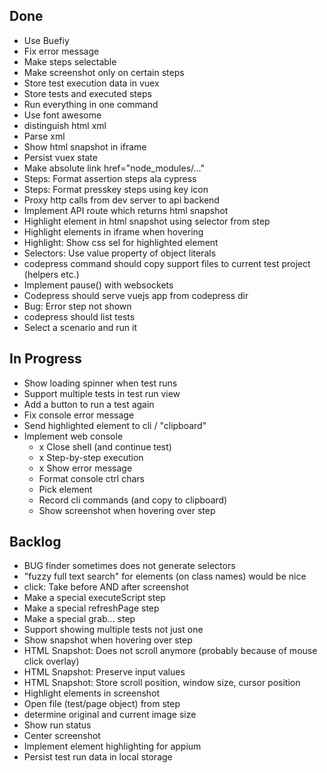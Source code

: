 ## Done

- Use Buefiy
- Fix error message
- Make steps selectable
- Make screenshot only on certain steps
- Store test execution data in vuex
- Store tests and executed steps
- Run everything in one command
- Use font awesome
- distinguish html xml
- Parse xml
- Show html snapshot in iframe
- Persist vuex state
- Make absolute link href="node_modules/..."
- Steps: Format assertion steps ala cypress
- Steps: Format presskey steps using key icon
- Proxy http calls from dev server to api backend
- Implement API route which returns html snapshot
- Highlight element in html snapshot using selector from step
- Highlight elements in iframe when hovering
- Highlight: Show css sel for highlighted element
- Selectors: Use value property of object literals
- codepress command should copy support files to current test project (helpers etc.)
- Implement pause() with websockets
- Codepress should serve vuejs app from codepress dir
- Bug: Error step not shown
- codepress should list tests
- Select a scenario and run it

## In Progress

- Show loading spinner when test runs
- Support multiple tests in test run view
- Add a button to run a test again
- Fix console error message
- Send highlighted element to cli / "clipboard"
- Implement web console
    * x Close shell (and continue test)
    * x Step-by-step execution
    * x Show error message
    * Format console ctrl chars
    * Pick element
    * Record cli commands (and copy to clipboard)
    * Show screenshot when hovering over step

## Backlog

- BUG finder sometimes does not generate selectors
- "fuzzy full text search" for elements (on class names) would be nice
- click: Take before AND after screenshot
- Make a special executeScript step
- Make a special refreshPage step
- Make a special grab... step
- Support showing multiple tests not just one
- Show snapshot when hovering over step
- HTML Snapshot: Does not scroll anymore (probably because of mouse click overlay)
- HTML Snapshot: Preserve input values
- HTML Snapshot: Store scroll position, window size, cursor position
- Highlight elements in screenshot
- Open file (test/page object) from step
- determine original and current image size
- Show run status
- Center screenshot
- Implement element highlighting for appium
- Persist test run data in local storage
